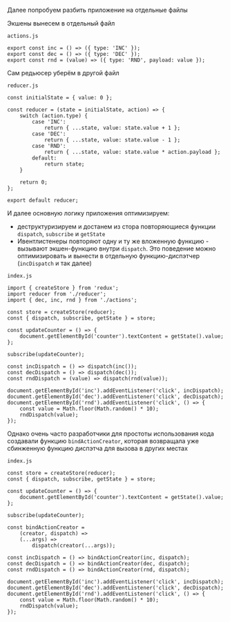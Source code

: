 
Далее попробуем разбить приложение на отдельные файлы

Экшены вынесем в отдельный файл

`actions.js`
```JS
export const inc = () => ({ type: 'INC' });
export const dec = () => ({ type: 'DEC' });
export const rnd = (value) => ({ type: 'RND', payload: value });
```

Сам редьюсер уберём в другой файл

`reducer.js`
```JS
const initialState = { value: 0 };

const reducer = (state = initialState, action) => {
	switch (action.type) {
		case 'INC':
			return { ...state, value: state.value + 1 };
		case 'DEC':
			return { ...state, value: state.value - 1 };
		case 'RND':
			return { ...state, value: state.value * action.payload };
		default:
			return state;
	}

	return 0;
};

export default reducer;
```

И далее основную логику приложения оптимизируем:
- деструктуризируем и достанем из стора повторяющиеся функции `dispatch`, `subscribe` и `getState`
- Ивентлистенеры повторяют одну и ту же вложенную функцию - вызывают экшен-функцию внутри `dispatch`. Это поведение можно оптимизировать и вынести в отдельную функцию-диспэтчер (`incDispatch` и так далее) 

`index.js`
```JS
import { createStore } from 'redux';
import reducer from './reducer';
import { dec, inc, rnd } from './actions';

const store = createStore(reducer);
const { dispatch, subscribe, getState } = store;

const updateCounter = () => {
	document.getElementById('counter').textContent = getState().value;
};

subscribe(updateCounter);

const incDispatch = () => dispatch(inc());
const decDispatch = () => dispatch(dec());
const rndDispatch = (value) => dispatch(rnd(value));

document.getElementById('inc').addEventListener('click', incDispatch);
document.getElementById('dec').addEventListener('click', decDispatch);
document.getElementById('rnd').addEventListener('click', () => {
	const value = Math.floor(Math.random() * 10);
	rndDispatch(value);
});
```

Однако очень часто разработчики для простоты использования кода создавали функцию `bindActionCreator`, которая возвращала уже сбинженную функцию диспэтча для вызова в других местах

`index.js`
```JS
const store = createStore(reducer);
const { dispatch, subscribe, getState } = store;

const updateCounter = () => {
	document.getElementById('counter').textContent = getState().value;
};

subscribe(updateCounter);

const bindActionCreator =
	(creator, dispatch) =>
	(...args) =>
		dispatch(creator(...args));

const incDispatch = () => bindActionCreator(inc, dispatch);
const decDispatch = () => bindActionCreator(dec, dispatch);
const rndDispatch = () => bindActionCreator(rnd, dispatch);

document.getElementById('inc').addEventListener('click', incDispatch);
document.getElementById('dec').addEventListener('click', decDispatch);
document.getElementById('rnd').addEventListener('click', () => {
	const value = Math.floor(Math.random() * 10);
	rndDispatch(value);
});
```










